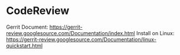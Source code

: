 # CodeReview
Gerrit
Document: https://gerrit-review.googlesource.com/Documentation/index.html
Install on Linux: https://gerrit-review.googlesource.com/Documentation/linux-quickstart.html
